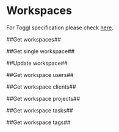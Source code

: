 Workspaces
====================

For Toggl specification please check [here](https://github.com/toggl/toggl_api_docs/blob/master/chapters/workspaces.md).

##Get workspaces##


##Get single workspace##

##Update workspace##

##Get workspace users##

##Get workspace clients##

##Get workspace projects##


##Get workspace tasks##



##Get workspace tags##
